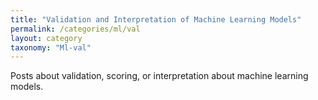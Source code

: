 ```yaml
---
title: "Validation and Interpretation of Machine Learning Models"
permalink: /categories/ml/val
layout: category
taxonomy: "Ml-val"
---
```


Posts about validation, scoring, or interpretation about machine learning models.

